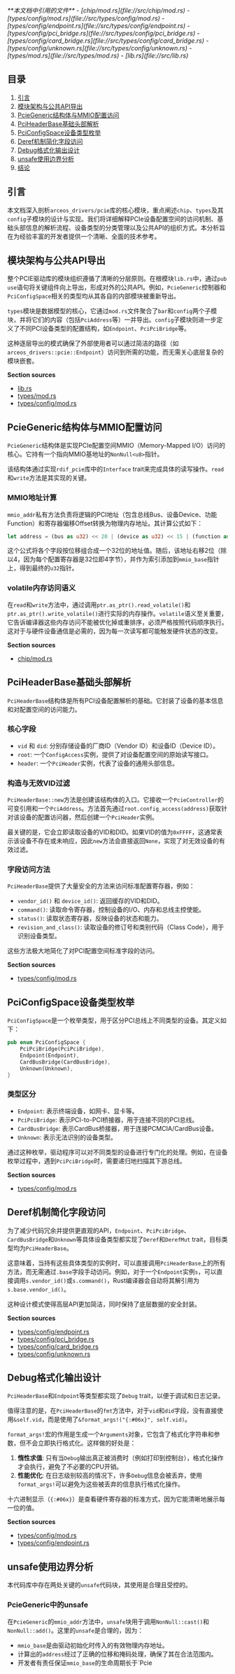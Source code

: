 <cite>
**本文档中引用的文件**
- [chip/mod.rs](file://src/chip/mod.rs)
- [types/config/mod.rs](file://src/types/config/mod.rs)
- [types/config/endpoint.rs](file://src/types/config/endpoint.rs)
- [types/config/pci_bridge.rs](file://src/types/config/pci_bridge.rs)
- [types/config/card_bridge.rs](file://src/types/config/card_bridge.rs)
- [types/config/unknown.rs](file://src/types/config/unknown.rs)
- [types/mod.rs](file://src/types/mod.rs)
- [lib.rs](file://src/lib.rs)
</cite>

## 目录
1. [引言](#引言)
2. [模块架构与公共API导出](#模块架构与公共api导出)
3. [PcieGeneric结构体与MMIO配置访问](#pciegeneric结构体与mmio配置访问)
4. [PciHeaderBase基础头部解析](#pciheaderbase基础头部解析)
5. [PciConfigSpace设备类型枚举](#pciconfigspace设备类型枚举)
6. [Deref机制简化字段访问](#deref机制简化字段访问)
7. [Debug格式化输出设计](#debug格式化输出设计)
8. [unsafe使用边界分析](#unsafe使用边界分析)
9. [结论](#结论)

## 引言

本文档深入剖析`arceos_drivers/pcie`库的核心模块，重点阐述`chip`、`types`及其`config`子模块的设计与实现。我们将详细解释PCIe设备配置空间的访问机制、基础头部信息的解析流程、设备类型的分类管理以及公共API的组织方式。本分析旨在为经验丰富的开发者提供一个清晰、全面的技术参考。

## 模块架构与公共API导出

整个PCIE驱动库的模块组织遵循了清晰的分层原则。在根模块`lib.rs`中，通过`pub use`语句将关键组件向上导出，形成对外的公共API。例如，`PcieGeneric`控制器和`PciConfigSpace`相关的类型均从其各自的内部模块被重新导出。

`types`模块是数据模型的核心，它通过`mod.rs`文件聚合了`bar`和`config`两个子模块，并将它们的内容（包括`PciAddress`等）一并导出。`config`子模块则进一步定义了不同PCI设备类型的配置结构，如`Endpoint`、`PciPciBridge`等。

这种逐层导出的模式确保了外部使用者可以通过简洁的路径（如`arceos_drivers::pcie::Endpoint`）访问到所需的功能，而无需关心底层复杂的模块嵌套。

**Section sources**
- [lib.rs](file://src/lib.rs#L1-L23)
- [types/mod.rs](file://src/types/mod.rs#L1-L16)
- [types/config/mod.rs](file://src/types/config/mod.rs#L1-L132)

## PcieGeneric结构体与MMIO配置访问

`PcieGeneric`结构体是实现PCIe配置空间MMIO（Memory-Mapped I/O）访问的核心。它持有一个指向MMIO基地址的`NonNull<u8>`指针。

该结构体通过实现`rdif_pcie`库中的`Interface` trait来完成具体的读写操作。`read`和`write`方法是其实现的关键。

### MMIO地址计算

`mmio_addr`私有方法负责将逻辑的PCI地址（包含总线Bus、设备Device、功能Function）和寄存器偏移Offset转换为物理内存地址。其计算公式如下：
```rust
let address = (bus as u32) << 20 | (device as u32) << 15 | (function as u32) << 12 | offset as u32;
```
这个公式将各个字段按位移组合成一个32位的地址值。随后，该地址右移2位（除以4，因为每个配置寄存器是32位即4字节），并作为索引添加到`mmio_base`指针上，得到最终的`u32`指针。

### volatile内存访问语义

在`read`和`write`方法中，通过调用`ptr.as_ptr().read_volatile()`和`ptr.as_ptr().write_volatile()`进行实际的内存操作。`volatile`语义至关重要，它告诉编译器这些内存访问不能被优化掉或重排序，必须严格按照代码顺序执行。这对于与硬件设备通信是必需的，因为每一次读写都可能触发硬件状态的改变。

**Section sources**
- [chip/mod.rs](file://src/chip/mod.rs#L1-L52)

## PciHeaderBase基础头部解析

`PciHeaderBase`结构体是所有PCI设备配置解析的基础。它封装了设备的基本信息和对配置空间的访问能力。

### 核心字段
- `vid` 和 `did`: 分别存储设备的厂商ID（Vendor ID）和设备ID（Device ID）。
- `root`: 一个`ConfigAccess`实例，提供了对设备配置空间的原始读写接口。
- `header`: 一个`PciHeader`实例，代表了设备的通用头部信息。

### 构造与无效VID过滤

`PciHeaderBase::new`方法是创建该结构体的入口。它接收一个`PcieController`的可变引用和一个`PciAddress`。方法首先通过`root.config_access(address)`获取针对该设备的配置访问器，然后创建一个`PciHeader`实例。

最关键的是，它会立即读取设备的VID和DID。如果VID的值为`0xFFFF`，这通常表示该设备不存在或未响应，因此`new`方法会直接返回`None`，实现了对无效设备的有效过滤。

### 字段访问方法

`PciHeaderBase`提供了大量安全的方法来访问标准配置寄存器，例如：
- `vendor_id()` 和 `device_id()`: 返回缓存的VID和DID。
- `command()`: 读取命令寄存器，控制设备的I/O、内存和总线主控使能。
- `status()`: 读取状态寄存器，反映设备的状态和能力。
- `revision_and_class()`: 读取设备的修订号和类别代码（Class Code），用于识别设备类型。

这些方法极大地简化了对PCI配置空间标准字段的访问。

**Section sources**
- [types/config/mod.rs](file://src/types/config/mod.rs#L1-L132)

## PciConfigSpace设备类型枚举

`PciConfigSpace`是一个枚举类型，用于区分PCI总线上不同类型的设备。其定义如下：

```rust
pub enum PciConfigSpace {
    PciPciBridge(PciPciBridge),
    Endpoint(Endpoint),
    CardBusBridge(CardBusBridge),
    Unknown(Unknown),
}
```

### 类型区分
- `Endpoint`: 表示终端设备，如网卡、显卡等。
- `PciPciBridge`: 表示PCI-to-PCI桥接器，用于连接不同的PCI总线。
- `CardBusBridge`: 表示CardBus桥接器，用于连接PCMCIA/CardBus设备。
- `Unknown`: 表示无法识别的设备类型。

通过这种枚举，驱动程序可以对不同类型的设备进行专门化的处理。例如，在设备枚举过程中，遇到`PciPciBridge`时，需要递归地扫描其下游总线。

**Section sources**
- [types/config/mod.rs](file://src/types/config/mod.rs#L1-L132)

## Deref机制简化字段访问

为了减少代码冗余并提供更直观的API，`Endpoint`、`PciPciBridge`、`CardBusBridge`和`Unknown`等具体设备类型都实现了`Deref`和`DerefMut` trait，目标类型均为`PciHeaderBase`。

这意味着，当持有这些具体类型的实例时，可以直接调用`PciHeaderBase`上的所有方法，而无需通过`.base`字段手动访问。例如，对于一个`Endpoint`实例`s`，可以直接调用`s.vendor_id()`或`s.command()`，Rust编译器会自动将其解引用为`s.base.vendor_id()`。

这种设计模式使得高层API更加简洁，同时保持了底层数据的安全封装。

**Section sources**
- [types/config/endpoint.rs](file://src/types/config/endpoint.rs#L1-L238)
- [types/config/pci_bridge.rs](file://src/types/config/pci_bridge.rs#L1-L111)
- [types/config/card_bridge.rs](file://src/types/config/card_bridge.rs#L1-L23)
- [types/config/unknown.rs](file://src/types/config/unknown.rs#L1-L23)

## Debug格式化输出设计

`PciHeaderBase`和`Endpoint`等类型都实现了`Debug` trait，以便于调试和日志记录。

值得注意的是，在`PciHeaderBase`的`fmt`方法中，对于`vid`和`did`字段，没有直接使用`&self.vid`，而是使用了`&format_args!("{:#06x}", self.vid)`。

`format_args!`宏的作用是生成一个`Arguments`对象，它包含了格式化字符串和参数，但不会立即执行格式化。这样做的好处是：
1. **惰性求值**: 只有当`Debug`输出真正被消费时（例如打印到控制台），格式化操作才会执行，避免了不必要的CPU开销。
2. **性能优化**: 在日志级别较高的情况下，许多`Debug`信息会被丢弃，使用`format_args!`可以避免为这些被丢弃的信息执行格式化操作。

十六进制显示（`{:#06x}`）是查看硬件寄存器的标准方式，因为它能清晰地展示每一位的值。

**Section sources**
- [types/config/mod.rs](file://src/types/config/mod.rs#L1-L132)
- [types/config/endpoint.rs](file://src/types/config/endpoint.rs#L1-L238)

## unsafe使用边界分析

本代码库中存在两处关键的`unsafe`代码块，其使用是合理且受控的。

### PcieGeneric中的unsafe
在`PcieGeneric`的`mmio_addr`方法中，`unsafe`块用于调用`NonNull::cast()`和`NonNull::add()`。这里的`unsafe`是合理的，因为：
- `mmio_base`是由驱动初始化时传入的有效物理内存地址。
- 计算出的`address`经过了正确的位移和掩码处理，确保了其在合法范围内。
- 开发者有责任保证`mmio_base`的生命周期长于`Pcie